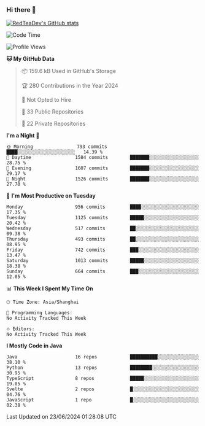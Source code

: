 ### Hi there 👋

<!--
**RedTeaDev/RedTeaDev** is a ✨ _special_ ✨ repository because its `README.md` (this file) appears on your GitHub profile.

Here are some ideas to get you started:

- 🔭 I’m currently working on ...
- 🌱 I’m currently learning ...
- 👯 I’m looking to collaborate on ...
- 🤔 I’m looking for help with ...
- 💬 Ask me about ...
- 📫 How to reach me: ...
- 😄 Pronouns: ...
- ⚡ Fun fact: ...
-->

<!--
[![wakatime](https://wakatime.com/badge/user/6b101ed0-04c0-4490-9283-eb61f2efff96.svg)](https://wakatime.com/@6b101ed0-04c0-4490-9283-eb61f2efff96)
!-->

[![RedTeaDev's GitHub stats](https://github-readme-stats.vercel.app/api?username=RedTeaDev)](https://github.com/anuraghazra/github-readme-stats)
<!--
[![willianrod's wakatime stats](https://github-readme-stats.vercel.app/api/wakatime?username=RedTeaDev)](https://github.com/anuraghazra/github-readme-stats)
!-->
<!--START_SECTION:waka-->
![Code Time](http://img.shields.io/badge/Code%20Time-2%2C331%20hrs%2023%20mins-blue)

![Profile Views](http://img.shields.io/badge/Profile%20Views-0-blue)

**🐱 My GitHub Data** 

> 📦 159.6 kB Used in GitHub's Storage 
 > 
> 🏆 280 Contributions in the Year 2024
 > 
> 🚫 Not Opted to Hire
 > 
> 📜 33 Public Repositories 
 > 
> 🔑 22 Private Repositories 
 > 
**I'm a Night 🦉** 

```text
🌞 Morning                793 commits         ████░░░░░░░░░░░░░░░░░░░░░   14.39 % 
🌆 Daytime                1584 commits        ███████░░░░░░░░░░░░░░░░░░   28.75 % 
🌃 Evening                1607 commits        ███████░░░░░░░░░░░░░░░░░░   29.17 % 
🌙 Night                  1526 commits        ███████░░░░░░░░░░░░░░░░░░   27.70 % 
```
📅 **I'm Most Productive on Tuesday** 

```text
Monday                   956 commits         ████░░░░░░░░░░░░░░░░░░░░░   17.35 % 
Tuesday                  1125 commits        █████░░░░░░░░░░░░░░░░░░░░   20.42 % 
Wednesday                517 commits         ██░░░░░░░░░░░░░░░░░░░░░░░   09.38 % 
Thursday                 493 commits         ██░░░░░░░░░░░░░░░░░░░░░░░   08.95 % 
Friday                   742 commits         ███░░░░░░░░░░░░░░░░░░░░░░   13.47 % 
Saturday                 1013 commits        █████░░░░░░░░░░░░░░░░░░░░   18.38 % 
Sunday                   664 commits         ███░░░░░░░░░░░░░░░░░░░░░░   12.05 % 
```


📊 **This Week I Spent My Time On** 

```text
🕑︎ Time Zone: Asia/Shanghai

💬 Programming Languages: 
No Activity Tracked This Week

🔥 Editors: 
No Activity Tracked This Week
```

**I Mostly Code in Java** 

```text
Java                     16 repos            ██████████░░░░░░░░░░░░░░░   38.10 % 
Python                   13 repos            ████████░░░░░░░░░░░░░░░░░   30.95 % 
TypeScript               8 repos             █████░░░░░░░░░░░░░░░░░░░░   19.05 % 
Svelte                   2 repos             █░░░░░░░░░░░░░░░░░░░░░░░░   04.76 % 
JavaScript               1 repo              █░░░░░░░░░░░░░░░░░░░░░░░░   02.38 % 
```




 Last Updated on 23/06/2024 01:28:08 UTC
<!--END_SECTION:waka-->


